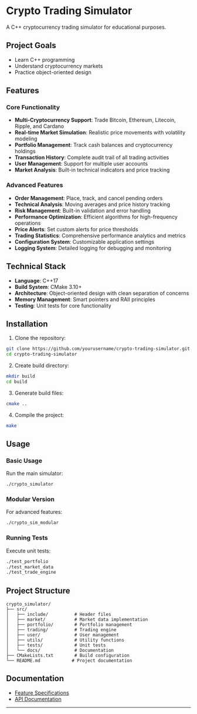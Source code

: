 # Crypto Trading Simulator

A C++ cryptocurrency trading simulator for educational purposes.

## Project Goals
- Learn C++ programming
- Understand cryptocurrency markets
- Practice object-oriented design

## Features

### Core Functionality
- **Multi-Cryptocurrency Support**: Trade Bitcoin, Ethereum, Litecoin, Ripple, and Cardano
- **Real-time Market Simulation**: Realistic price movements with volatility modeling  
- **Portfolio Management**: Track cash balances and cryptocurrency holdings
- **Transaction History**: Complete audit trail of all trading activities
- **User Management**: Support for multiple user accounts
- **Market Analysis**: Built-in technical indicators and price tracking

### Advanced Features
- **Order Management**: Place, track, and cancel pending orders
- **Technical Analysis**: Moving averages and price history tracking
- **Risk Management**: Built-in validation and error handling
- **Performance Optimization**: Efficient algorithms for high-frequency operations
- **Price Alerts**: Set custom alerts for price thresholds
- **Trading Statistics**: Comprehensive performance analytics and metrics
- **Configuration System**: Customizable application settings
- **Logging System**: Detailed logging for debugging and monitoring

## Technical Stack

- **Language**: C++17
- **Build System**: CMake 3.10+
- **Architecture**: Object-oriented design with clean separation of concerns
- **Memory Management**: Smart pointers and RAII principles
- **Testing**: Unit tests for core functionality

## Installation

1. Clone the repository:
```bash
git clone https://github.com/yourusername/crypto-trading-simulator.git
cd crypto-trading-simulator
```

2. Create build directory:
```bash
mkdir build
cd build
```

3. Generate build files:
```bash
cmake ..
```

4. Compile the project:
```bash
make
```

## Usage

### Basic Usage
Run the main simulator:
```bash
./crypto_simulator
```

### Modular Version
For advanced features:
```bash
./crypto_sim_modular
```

### Running Tests
Execute unit tests:
```bash
./test_portfolio
./test_market_data
./test_trade_engine
```

## Project Structure

```
crypto_simulator/
├── src/
│   ├── include/          # Header files
│   ├── market/           # Market data implementation
│   ├── portfolio/        # Portfolio management
│   ├── trading/          # Trading engine
│   ├── user/             # User management
│   ├── utils/            # Utility functions
│   ├── tests/            # Unit tests
│   └── docs/             # Documentation
├── CMakeLists.txt        # Build configuration
└── README.md            # Project documentation
```

## Documentation

- [Feature Specifications](src/docs/Feature_Specifications.md)
- [API Documentation](src/docs/API_Documentation.md)

---